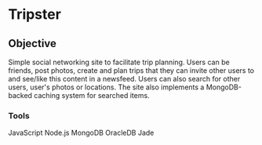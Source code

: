 # Tripster

## Objective
Simple social networking site to facilitate trip planning. Users can be friends, post photos, create and plan trips that they can invite other users to and see/like this content in a newsfeed. Users can also search for other users, user's photos or locations. The site also implements a MongoDB-backed caching system for searched items.

### Tools
JavaScript
Node.js
MongoDB
OracleDB
Jade

